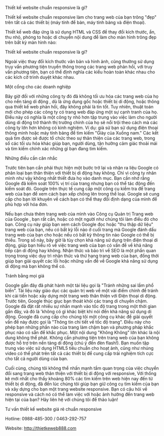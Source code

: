 Thiết kế website chuẩn responsive là gì?

Thiết kế website chuẩn responsive làm cho trang web của bạn trông "đẹp" trên tất cả các thiết bị (máy tính để bàn, máy tính bảng và điện thoại).

Thiết kế web đáp ứng là sử dụng HTML và CSS để thay đổi kích thước, ẩn, thu nhỏ, phóng to hoặc di chuyển nội dung để làm cho màn hình trông đẹp trên bất kỳ màn hình nào:

Thiết kế website chuẩn responsive là gì?

Ngoài việc thay đổi kích thước văn bản và hình ảnh, cũng thường sử dụng truy vấn phương tiện truyền thông trong các trang web phản hồi, với truy vấn phương tiện, bạn có thể định nghĩa các kiểu hoàn toàn khác nhau cho các kích cỡ trình duyệt khác nhau.



Một cổng cho các doanh nghiệp

Bây giờ đối với những công ty đó đã không tối ưu hóa các trang web của họ cho nền tảng di động , dù là ứng dụng gốc hoặc thiết bị di động, hoặc thông qua thiết kế web phản hồi, đây không phải là tin tốt. Tuy nhiên, thuật toán mới cho phép các công ty có trang web đáp ứng một sự cạnh tranh của họ. Điều này có nghĩa là một công ty nhỏ hơn tập trung vào việc làm cho người dùng di động trở thành thị trường chính của họ sẽ nổi trội theo cách mà các công ty lớn hơn không có kinh nghiệm. Ví dụ: giả sử bạn sử dụng điện thoại thông minh hoặc máy tính bảng để tìm kiếm "Giày của Xuồng nam." Các kết quả tìm được sẽ được tổ chức theo sự thân thiện của các trang web, trong số các tối ưu hóa khác giúp bạn, người dùng, tận hưởng cảm giác thoải mái và tìm kiếm chính xác những gì bạn đang tìm kiếm.

Những điều cần cân nhắc

Trước tiên bạn cần phải thực hiện một bước trở lại và nhận ra liệu Google có phân loại bạn thân thiện với thiết bị di động hay không. Chỉ vì công ty nhãn mình như vậy không nhất thiết đưa họ vào danh mục. Bạn cần nhớ rằng Google đã kiểm soát 100% vị trí của trang nhưng bạn có thể tác động đến kiểm soát đó. Google trên thực tế cung cấp một công cụ kiểm tra để trang web của bạn để xem cách bạn xếp chồng lên trong thể loại. Google sẽ cung cấp cho bạn lời khuyên về cách bạn có thể thay đổi định dạng của mình để phù hợp với hóa đơn.

Nếu bạn chưa thêm trang web của mình vào Công cụ Quản trị Trang web của Google , bạn rất cần, hoặc có một người như chúng tôi làm điều đó cho bạn. Công cụ này giúp bạn xem cách Google đọc hoặc "thu thập dữ liệu" trang web của bạn, nếu có bất kỳ lỗi nào ở cuối trang mà Google đánh dấu trang web của bạn cho hoặc nếu có bất kỳ thông tin nào Google có thể bị thiếu. Trong số này, bây giờ là tùy chọn khả năng sử dụng trên điện thoại di động, giúp bạn hiểu rõ về việc trang web của bạn có vấn đề về khả năng tiếp cận di động hay không. Nhận thức và bảo trì về SEO là một phần quan trọng trong việc duy trì nhận thức và thứ hạng trang web của bạn, đồng thời giúp bạn giải quyết các lỗi hoặc những vấn đề về Google khả năng sử dụng di động mà bạn không thể có.

Tránh bằng mọi giá

Google gần đây đã phát hành một tài liệu gọi là "Tránh những sai lầm phổ biến". Tài liệu này giáo dục các quản trị web về một vài điểm chính để tránh khi cải tiến hoặc xây dựng một trang web thân thiện với Điện thoại di động. Trước tiên, Google thúc giục bạn thoát khỏi các trang di chuyển chậm. Google đã đặt rất nhiều sự nhấn mạnh vào tốc độ trang trong một thời gian gần đây, và đó là 'không có gì khác biệt khi nói đến khả năng sử dụng di động. Google đã cung cấp cho chúng tôi một công cụ khác để giải quyết vấn đề này được gọi là "Thông tin chi tiết về tốc độ trang". Điều này cho phép bạn những phần nào của trang làm chậm bạn và phương pháp khắc phục nào có sẵn để khắc phục. Một nội dung "Không Không" lớn khác là nội dung không thể phát. Không cần phương tiện trên trang web của bạn không được hỗ trợ trên nền tảng di động (chú ý đến đèn flash!). Bạn muốn tập trung vào việc sử dụng HTML5 tiêu chuẩn cho hoạt ảnh, cũng như nhúng video có thể phát trên tất cả các thiết bị để cung cấp trải nghiệm tích cực cho tất cả người dùng của bạn.

Cuối cùng, chúng tôi không thể nhấn mạnh tầm quan trọng của việc chuyển đổi sang trang web thân thiện với thiết bị di động với responsive, Với thống kê mới nhất cho thấy khoảng 80% các tìm kiếm trên web hiện nay đến từ thiết bị di động, đã đến lúc chúng tôi giúp bạn giữ công cụ tìm kiếm của bạn và xây dựng cho bạn một trang website responsive. Bạn có câu hỏi về responsive và cách nó có thể làm việc với hoặc ảnh hưởng đến trang web hiện tại của bạn? Hãy liên hệ với chúng tôi để thảo luận!

Tư vấn thiết kế website giá rẻ chuẩn responsive

Hotline: 0988-485-300 / 0463-292-757

Website: http://thietkeweb888.com
